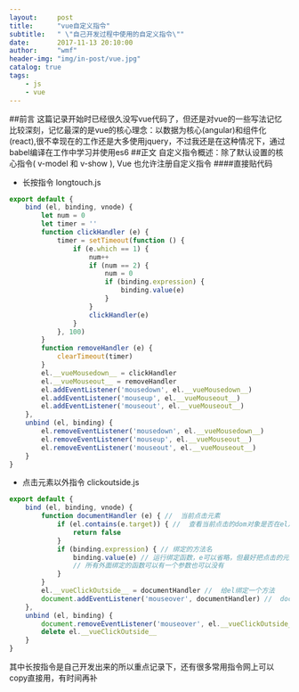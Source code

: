 ```yaml
---
layout:     post
title:      "vue自定义指令"
subtitle:   " \"自己开发过程中使用的自定义指令\""
date:       2017-11-13 20:10:00
author:     "wmf"
header-img: "img/in-post/vue.jpg"
catalog: true
tags:
    - js
    - vue
---
```


##前言
这篇记录开始时已经很久没写vue代码了，但还是对vue的一些写法记忆比较深刻，记忆最深的是vue的核心理念：以数据为核心(angular)和组件化(react),很不幸现在的工作还是大多使用jquery，不过我还是在这种情况下，通过babel编译在工作中学习并使用es6
##正文
自定义指令概述：除了默认设置的核心指令( v-model 和 v-show ), Vue 也允许注册自定义指令
####直接贴代码
* 长按指令 longtouch.js
```js
export default {
    bind (el, binding, vnode) {
        let num = 0
        let timer = ''
        function clickHandler (e) {
            timer = setTimeout(function () {
                if (e.which == 1) {
                    num++
                    if (num == 2) {
                        num = 0
                        if (binding.expression) {
                            binding.value(e)
                        }
                    }
                    clickHandler(e)
                }
            }, 100)
        }
        function removeHandler (e) {
            clearTimeout(timer)
        }
        el.__vueMousedown__ = clickHandler
        el.__vueMouseout__ = removeHandler
        el.addEventListener('mousedown', el.__vueMousedown__)
        el.addEventListener('mouseup', el.__vueMouseout__)
        el.addEventListener('mouseout', el.__vueMouseout__)
    },
    unbind (el, binding) {
        el.removeEventListener('mousedown', el.__vueMousedown__)
        el.removeEventListener('mouseup', el.__vueMouseout__)
        el.removeEventListener('mouseout', el.__vueMouseout__)
    }
}
```
* 点击元素以外指令 clickoutside.js
```js
export default {
    bind (el, binding, vnode) {
        function documentHandler (e) { //  当前点击元素
            if (el.contains(e.target)) { //  查看当前点击的dom对象是否在el之内
                return false
            }
            if (binding.expression) { // 绑定的方法名
                binding.value(e) // 运行绑定函数，e可以省略，但最好把点击的元素给传出去
                // 所有外面绑定的函数可以有一个参数也可以没有
            }
        }
        el.__vueClickOutside__ = documentHandler //  给el绑定一个方法
        document.addEventListener('mouseover', documentHandler) //  document添加监听事件
    },
    unbind (el, binding) {
        document.removeEventListener('mouseover', el.__vueClickOutside__)
        delete el.__vueClickOutside__
    }
}
```
其中长按指令是自己开发出来的所以重点记录下，还有很多常用指令网上可以copy直接用，有时间再补